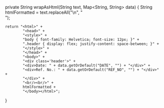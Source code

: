 private String wrapAsHtml(String text, Map<String, String> data) {
    String htmlFormatted = text.replaceAll("\n", "<br/>");

    return "<html>" +
            "<head>" +
            "<style>" +
            "body { font-family: Helvetica; font-size: 12px; }" +
            ".header { display: flex; justify-content: space-between; }" +
            "</style>" +
            "</head>" +
            "<body>" +
            "<div class='header'>" +
            "<div>Date: " + data.getOrDefault("DATE", "") + "</div>" +
            "<div>Ref. No.: " + data.getOrDefault("REF_NO", "") + "</div>" +
            "</div>" +
            "<br/><br/>" +
            htmlFormatted +
            "</body></html>";
}